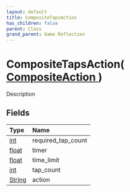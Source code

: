 ```yaml
---
layout: default
title: CompositeTapsAction
has_children: false
parent: Class
grand_parent: Game Reflection
---
```

# CompositeTapsAction( [ CompositeAction ](/docs/game-reflection/classes/composite_action) )
Description 

## Fields

| Type | Name |
|:-------------|:--------------|
| [int](/docs/game-reflection/enums/int) | required_tap_count |
| [float](/docs/game-reflection/components/float) | timer |
| [float](/docs/game-reflection/components/float) | time_limit |
| [int](/docs/game-reflection/enums/int) | tap_count |
| [String](/docs/game-reflection/components/string) | action |

